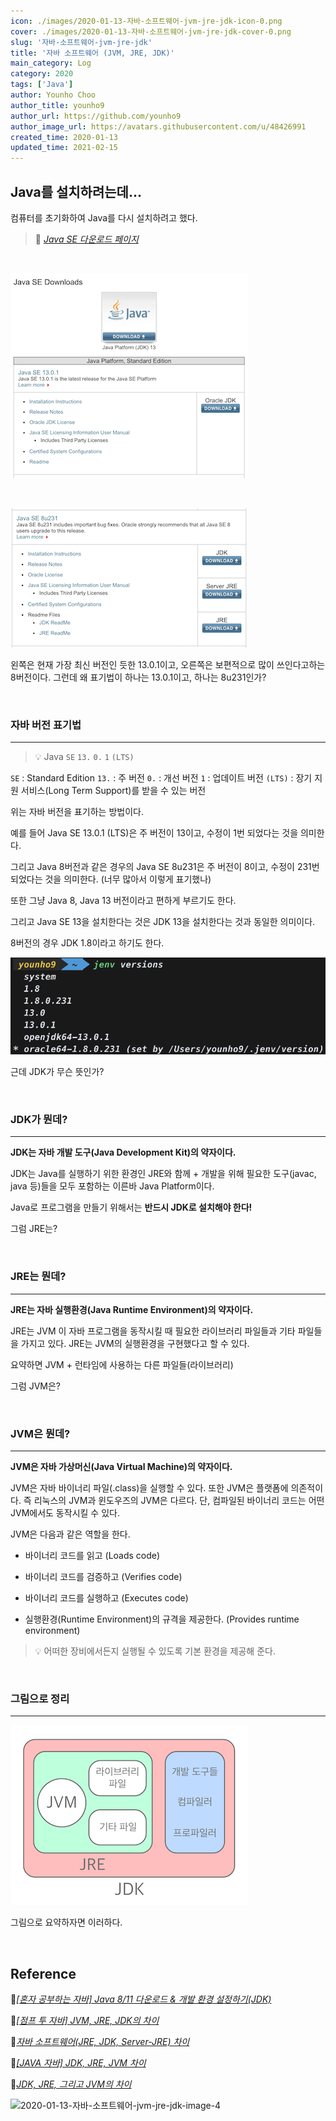 ```yaml
---
icon: ./images/2020-01-13-자바-소프트웨어-jvm-jre-jdk-icon-0.png
cover: ./images/2020-01-13-자바-소프트웨어-jvm-jre-jdk-cover-0.png
slug: '자바-소프트웨어-jvm-jre-jdk'
title: '자바 소프트웨어 (JVM, JRE, JDK)'
main_category: Log
category: 2020
tags: ['Java']
author: Younho Choo
author_title: younho9
author_url: https://github.com/younho9
author_image_url: https://avatars.githubusercontent.com/u/48426991
created_time: 2020-01-13
updated_time: 2021-02-15
---
```


## Java를 설치하려는데...

컴퓨터를 초기화하여 Java를 다시 설치하려고 했다.

> 🔗 _[Java SE 다운로드 페이지](https://www.oracle.com/technetwork/java/javase/downloads/index.html)_

<br />

![2020-01-13-자바-소프트웨어-jvm-jre-jdk-image-0](./images/2020-01-13-자바-소프트웨어-jvm-jre-jdk-image-0.png)

<br />

![2020-01-13-자바-소프트웨어-jvm-jre-jdk-image-1](./images/2020-01-13-자바-소프트웨어-jvm-jre-jdk-image-1.png)

왼쪽은 현재 가장 최신 버전인 듯한 13.0.1이고, 오른쪽은 보편적으로 많이 쓰인다고하는 8버전이다. 그런데 왜 표기법이 하나는 13.0.1이고, 하나는 8u231인가?

<br />

### 자바 버전 표기법

---

> 💡 Java `SE` `13.` `0.` `1` `(LTS)`

`SE` : Standard Edition `13.` : 주 버전 `0.` : 개선 버전 `1` : 업데이트 버전 `(LTS)` : 장기 지원 서비스(Long Term Support)를 받을 수 있는 버전

위는 자바 버전을 표기하는 방법이다.

예를 들어 Java SE 13.0.1 (LTS)은 주 버전이 13이고, 수정이 1번 되었다는 것을 의미한다.

그리고 Java 8버전과 같은 경우의 Java SE 8u231은 주 버전이 8이고, 수정이 231번 되었다는 것을 의미한다. (너무 많아서 이렇게 표기했나)

또한 그냥 Java 8, Java 13 버전이라고 편하게 부르기도 한다.

그리고 Java SE 13을 설치한다는 것은 JDK 13을 설치한다는 것과 동일한 의미이다.

8버전의 경우 JDK 1.8이라고 하기도 한다.

![2020-01-13-자바-소프트웨어-jvm-jre-jdk-image-2](./images/2020-01-13-자바-소프트웨어-jvm-jre-jdk-image-2.png)

근데 JDK가 무슨 뜻인가?

<br />

### JDK가 뭔데?

---

**JDK는 자바 개발 도구(Java Development Kit)의 약자이다.**

JDK는 Java를 실행하기 위한 환경인 JRE와 함께 + 개발을 위해 필요한 도구(javac, java 등)들을 모두 포함하는 이른바 Java Platform이다.

Java로 프로그램을 만들기 위해서는 **반드시 JDK로 설치해야 한다!**

그럼 JRE는?

<br />

### JRE는 뭔데?

---

**JRE는 자바 실행환경(Java Runtime Environment)의 약자이다.**

JRE는 JVM 이 자바 프로그램을 동작시킬 때 필요한 라이브러리 파일들과 기타 파일들을 가지고 있다. JRE는 JVM의 실행환경을 구현했다고 할 수 있다.

요약하면 JVM + 런타임에 사용하는 다른 파일들(라이브러리)

그럼 JVM은?

<br />

### JVM은 뭔데?

---

**JVM은 자바 가상머신(Java Virtual Machine)의 약자이다.**

JVM은 자바 바이너리 파일(.class)을 실행할 수 있다. 또한 JVM은 플랫폼에 의존적이다. 즉 리눅스의 JVM과 윈도우즈의 JVM은 다르다. 단, 컴파일된 바이너리 코드는 어떤 JVM에서도 동작시킬 수 있다.

JVM은 다음과 같은 역할을 한다.

- 바이너리 코드를 읽고 (Loads code)

- 바이너리 코드를 검증하고 (Verifies code)

- 바이너리 코드를 실행하고 (Executes code)

- 실행환경(Runtime Environment)의 규격을 제공한다. (Provides runtime environment)

> 💡 어떠한 장비에서든지 실행될 수 있도록 기본 환경을 제공해 준다.

<br />

### 그림으로 정리

---

![2020-01-13-자바-소프트웨어-jvm-jre-jdk-image-3](./images/2020-01-13-자바-소프트웨어-jvm-jre-jdk-image-3.png)

그림으로 요약하자면 이러하다.

<br />

## Reference

🔗*[[혼자 공부하는 자바] Java 8/11 다운로드 & 개발 환경 설정하기(JDK)](https://m.post.naver.com/viewer/postView.nhn?volumeNo=22725606&memberNo=25379965&searchKeyword=%EC%84%A4%EC%B9%98%EB%90%9C%EC%97%85%EB%8D%B0%EC%9D%B4%ED%8A%B8&searchRank=134)*

🔗*[[점프 투 자바] JVM, JRE, JDK의 차이](https://wikidocs.net/257)*

🔗*[자바 소프트웨어(JRE, JDK, Server-JRE) 차이](https://wanzargen.tistory.com/8?category=700063)*

🔗*[[JAVA 자바] JDK, JRE, JVM 차이](https://arer.tistory.com/156)*

🔗*[JDK, JRE, 그리고 JVM의 차이](https://tworab.tistory.com/13)*

![2020-01-13-자바-소프트웨어-jvm-jre-jdk-image-4](https://notion-ga.ohwhos.now.sh/collect?tid=UA-159972507-1&host=www.notion.so&page=/JVM-JRE-JDK-6735f56995594cb8b0ce80ddeebb1f53)
